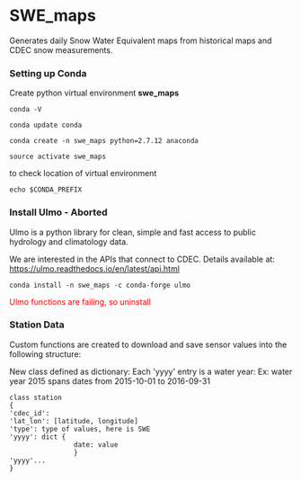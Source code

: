 # SWE_maps
Generates daily Snow Water Equivalent maps from historical maps and CDEC snow measurements.

### Setting up Conda
Create python virtual environment **swe_maps**

`conda -V`

`conda update conda`

`conda create -n swe_maps python=2.7.12 anaconda`

`source activate swe_maps`

to check location of virtual environment

`echo $CONDA_PREFIX`

### Install Ulmo	 	-	Aborted
Ulmo is a python library for clean, simple and fast access to public hydrology and climatology data.

We are interested in the APIs that connect to CDEC. Details available at:
<https://ulmo.readthedocs.io/en/latest/api.html>

`conda install -n swe_maps -c conda-forge ulmo`

<span style="color:red "> Ulmo functions are failing, so uninstall </span>

### Station Data

Custom functions are created to download and save sensor values into the following structure:

New class defined as dictionary:
Each 'yyyy' entry is a water year:
Ex: water year 2015 spans dates from 2015-10-01 to 2016-09-31

```
class station
{
'cdec_id': 
'lat_lon': [latitude, longitude]
'type':	type of values, here is SWE
'yyyy': dict {
				date: value
				}
'yyyy'...
}
```

